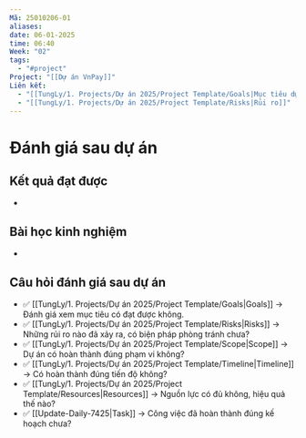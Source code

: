 ```yaml
---
Mã: 25010206-01
aliases: 
date: 06-01-2025
time: 06:40
Week: "02"
tags:
  - "#project"
Project: "[[Dự án VnPay]]"
Liên kết:
  - "[[TungLy/1. Projects/Dự án 2025/Project Template/Goals|Mục tiêu dự án]]"
  - "[[TungLy/1. Projects/Dự án 2025/Project Template/Risks|Rủi ro]]"
---
```

# Đánh giá sau dự án

## Kết quả đạt được
- 

## Bài học kinh nghiệm
- 


## Câu hỏi đánh giá sau dự án
- ✅ [[TungLy/1. Projects/Dự án 2025/Project Template/Goals|Goals]] → Đánh giá xem mục tiêu có đạt được không.
- ✅ [[TungLy/1. Projects/Dự án 2025/Project Template/Risks|Risks]] → Những rủi ro nào đã xảy ra, có biện pháp phòng tránh chưa?
- ✅ [[TungLy/1. Projects/Dự án 2025/Project Template/Scope|Scope]] → Dự án có hoàn thành đúng phạm vi không?
- ✅ [[TungLy/1. Projects/Dự án 2025/Project Template/Timeline|Timeline]] → Có hoàn thành đúng tiến độ không?
- ✅ [[TungLy/1. Projects/Dự án 2025/Project Template/Resources|Resources]] → Nguồn lực có đủ không, hiệu quả thế nào?
- ✅ [[Update-Daily-7425|Task]] → Công việc đã hoàn thành đúng kế hoạch chưa?